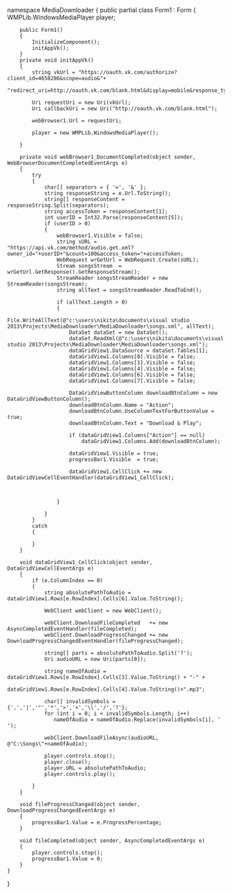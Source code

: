 namespace MediaDownloader
{
    public partial class Form1 : Form
    {
        WMPLib.WindowsMediaPlayer player;

        public Form1()
        {
            InitializeComponent();
            initAppVk();
        }
        private void initAppVk()
        {
            string vkUrl = "https://oauth.vk.com/authorize?client_id=4658286&scope=audio&"+
                           "redirect_uri=http://oauth.vk.com/blank.html&display=mobile&response_type=token&revoke=0";
            
            Uri requestUri = new Uri(vkUrl);
            Uri callbackUri = new Uri("http://oauth.vk.com/blank.html");

            webBrowser1.Url = requestUri;

            player = new WMPLib.WindowsMediaPlayer();

        }

        private void webBrowser1_DocumentCompleted(object sender, WebBrowserDocumentCompletedEventArgs e)
        {
            try
            {
                char[] separators = { '=', '&' };
                string responseString = e.Url.ToString();
                string[] responseContent = responseString.Split(separators);
                string accessToken = responseContent[1];
                int userID = Int32.Parse(responseContent[5]);
                if (userID > 0)
                {
                    webBrowser1.Visible = false;
                    string sURL = "https://api.vk.com/method/audio.get.xml?owner_id="+userID+"&count=100&access_token="+accessToken;
                    WebRequest wrGetUrl = WebRequest.Create(sURL);
                    Stream songsStream  = wrGetUrl.GetResponse().GetResponseStream();
                    StreamReader songsStreamReader = new StreamReader(songsStream);
                    string allText = songsStreamReader.ReadToEnd();

                    if (allText.Length > 0)
                    {
                        File.WriteAllText(@"c:\users\nikita\documents\visual studio 2013\Projects\MediaDownloader\MediaDownloader\songs.xml", allText);
                        DataSet dataSet = new DataSet();
                        dataSet.ReadXml(@"c:\users\nikita\documents\visual studio 2013\Projects\MediaDownloader\MediaDownloader\songs.xml");
                        dataGridView1.DataSource = dataSet.Tables[1];
                        dataGridView1.Columns[0].Visible = false;
                        dataGridView1.Columns[1].Visible = false;
                        dataGridView1.Columns[4].Visible = false;
                        dataGridView1.Columns[6].Visible = false;
                        dataGridView1.Columns[7].Visible = false;

                        DataGridViewButtonColumn downloadBtnColumn = new DataGridViewButtonColumn();
                        downloadBtnColumn.Name = "Action";
                        downloadBtnColumn.UseColumnTextForButtonValue = true;
                        downloadBtnColumn.Text = "Download & Play";

                        if (dataGridView1.Columns["Action"] == null)
                            dataGridView1.Columns.Add(downloadBtnColumn);

                        dataGridView1.Visible = true;
                        progressBar1.Visible  = true;

                        dataGridView1.CellClick += new DataGridViewCellEventHandler(dataGridView1_CellClick);


                        
                    }

                }
            }
            catch
            {

            }
        }

        void dataGridView1_CellClick(object sender, DataGridViewCellEventArgs e)
        {
            if (e.ColumnIndex == 0)
            {
                string absolutePathToAudio = dataGridView1.Rows[e.RowIndex].Cells[6].Value.ToString();
                
                WebClient webClient = new WebClient();
               
                webClient.DownloadFileCompleted   += new AsyncCompletedEventHandler(fileCompleted);
                webClient.DownloadProgressChanged += new DownloadProgressChangedEventHandler(fileProgressChanged);

                string[] parts = absolutePathToAudio.Split('?');
                Uri audioURL = new Uri(parts[0]);

                string nameOfAudio = dataGridView1.Rows[e.RowIndex].Cells[3].Value.ToString() + "-" +
                                     dataGridView1.Rows[e.RowIndex].Cells[4].Value.ToString()+".mp3";

                char[] invalidSymbols = {',','|','"','*','>','<','\\','/','?'};
                for (int i = 0; i < invalidSymbols.Length; i++)
                   nameOfAudio = nameOfAudio.Replace(invalidSymbols[i], ' ');

                webClient.DownloadFileAsync(audioURL, @"C:\Songs\"+nameOfAudio);

                player.controls.stop();
                player.close();
                player.URL = absolutePathToAudio;
                player.controls.play();
                
            }
        }

        void fileProgressChanged(object sender, DownloadProgressChangedEventArgs e)
        {
            progressBar1.Value = e.ProgressPercentage;
        }

        void fileCompleted(object sender, AsyncCompletedEventArgs e)
        {
            player.controls.stop();
            progressBar1.Value = 0;
        }
    }
}
